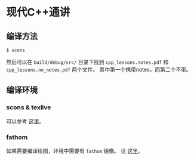 # 现代C++通讲

## 编译方法

```console
$ scons
```

然后可以在 `build/debug/src/` 目录下找到 `cpp_lessons.notes.pdf` 和 `cpp_lessons.no_notes.pdf` 两个文件。
其中第一个携带notes，而第二个不带。

## 编译环境

### scons & texlive

可以参考 [这里](https://github.com/TimeExceed/water/tree/master/dockerfiles/taoda-base)。

### fathom

如果需要编译绘图，环境中需要有 `fathom` 镜像。
见 [这里](https://github.com/TimeExceed/fathom)。
